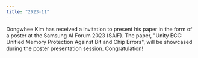 ```yaml
---
title: "2023-11"
---
```


Dongwhee Kim has received a invitation to present his paper in the form of a poster at the Samsung AI Forum 2023 (SAIF).
The paper, "Unity ECC: Unified Memory Protection Against Bit and Chip Errors", will be showcased during the poster presentation session.
Congratulation!